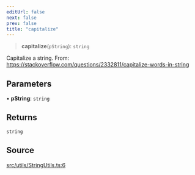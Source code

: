 ```yaml
---
editUrl: false
next: false
prev: false
title: "capitalize"
---
```


> **capitalize**(`pString`): `string`

Capitalize a string.
From: https://stackoverflow.com/questions/2332811/capitalize-words-in-string

## Parameters

• **pString**: `string`

## Returns

`string`

## Source

[src/utils/StringUtils.ts:6](https://github.com/relishinc/dill-pixel/blob/10f512f7f577ca5e74162827f11215b28df5ca97/src/utils/StringUtils.ts#L6)

